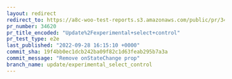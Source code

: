 ```yaml
---
layout: redirect
redirect_to: https://a8c-woo-test-reports.s3.amazonaws.com/public/pr/34620/e2e/index.html
pr_number: 34620
pr_title_encoded: "Update%2Fexperimental+select+control"
pr_test_type: e2e
last_published: "2022-09-28 16:15:10 +0000"
commit_sha: 19f4bb0ec1dcb242ba09f82c1d63feab295b7a3a
commit_message: "Remove onStateChange prop"
branch_name: update/experimental_select_control
---
```

